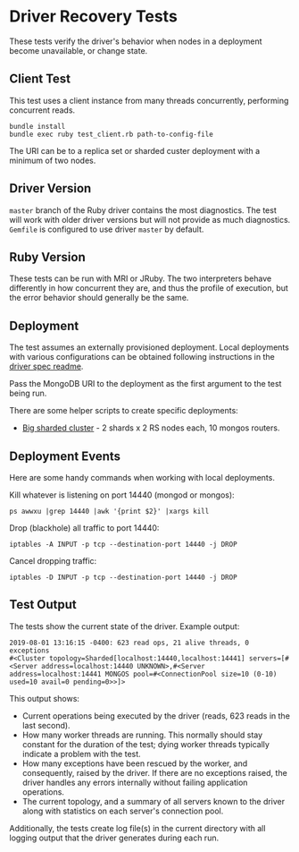 # Driver Recovery Tests

These tests verify the driver's behavior when nodes in a deployment become
unavailable, or change state.

## Client Test

This test uses a client instance from many threads concurrently, performing
concurrent reads.

    bundle install
    bundle exec ruby test_client.rb path-to-config-file

The URI can be to a replica set or sharded custer deployment with a minimum of
two nodes.

## Driver Version

`master` branch of the Ruby driver contains the most diagnostics. The test
will work with older driver versions but will not provide as much diagnostics.
`Gemfile` is configured to use driver `master` by default.

## Ruby Version

These tests can be run with MRI or JRuby. The two interpreters behave
differently in how concurrent they are, and thus the profile of execution,
but the error behavior should generally be the same.

## Deployment

The test assumes an externally provisioned deployment. Local deployments with
various configurations can be obtained following instructions in the
[driver spec readme](https://github.com/mongodb/mongo-ruby-driver/blob/master/spec/README.md).

Pass the MongoDB URI to the deployment as the first argument to the test being
run.

There are some helper scripts to create specific deployments:

- [Big sharded cluster](https://github.com/p-mongo/dev/blob/master/script/launch-4.4-sharded-big) -
2 shards x 2 RS nodes each, 10 mongos routers.

## Deployment Events

Here are some handy commands when working with local deployments.

Kill whatever is listening on port 14440 (mongod or mongos):

    ps awwxu |grep 14440 |awk '{print $2}' |xargs kill

Drop (blackhole) all traffic to port 14440:

    iptables -A INPUT -p tcp --destination-port 14440 -j DROP

Cancel dropping traffic:

    iptables -D INPUT -p tcp --destination-port 14440 -j DROP

## Test Output

The tests show the current state of the driver. Example output:

    2019-08-01 13:16:15 -0400: 623 read ops, 21 alive threads, 0 exceptions
    #<Cluster topology=Sharded[localhost:14440,localhost:14441] servers=[#<Server address=localhost:14440 UNKNOWN>,#<Server address=localhost:14441 MONGOS pool=#<ConnectionPool size=10 (0-10) used=10 avail=0 pending=0>>]>

This output shows:

- Current operations being executed by the driver (reads, 623 reads in the last
second).
- How many worker threads are running. This normally should stay constant for
the duration of the test; dying worker threads typically indicate a problem
with the test.
- How many exceptions have been rescued by the worker, and consequently,
raised by the driver. If there are no exceptions raised, the driver handles
any errors internally without failing application operations.
- The current topology, and a summary of all servers known to the driver along
with statistics on each server's connection pool.

Additionally, the tests create log file(s) in the current directory with all
logging output that the driver generates during each run.
